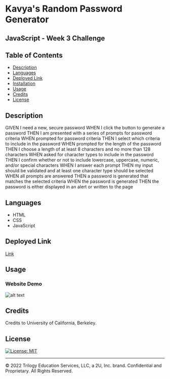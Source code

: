 # Kavya's Random Password Generator

## JavaScript - Week 3 Challenge

## Table of Contents

- [Description](#description)
- [Languages](#languages)
- [Deployed Link](#link)
- [Installation](#installation)
- [Usage](#usage)
- [Credits](#credits)
- [License](#license)

## Description

GIVEN I need a new, secure password
WHEN I click the button to generate a password
THEN I am presented with a series of prompts for password criteria
WHEN prompted for password criteria
THEN I select which criteria to include in the password
WHEN prompted for the length of the password
THEN I choose a length of at least 8 characters and no more than 128 characters
WHEN asked for character types to include in the password
THEN I confirm whether or not to include lowercase, uppercase, numeric, and/or special characters
WHEN I answer each prompt
THEN my input should be validated and at least one character type should be selected
WHEN all prompts are answered
THEN a password is generated that matches the selected criteria
WHEN the password is generated
THEN the password is either displayed in an alert or written to the page

## Languages

- HTML
- CSS
- JavaScript

## Deployed Link

[Link]()

## Usage

### Website Demo

![alt text]()

## Credits

Credits to University of California, Berkeley.

## License

[![License: MIT](https://img.shields.io/badge/License-MIT-yellow.svg)](https://opensource.org/licenses/MIT)

---

© 2022 Trilogy Education Services, LLC, a 2U, Inc. brand. Confidential and Proprietary. All Rights Reserved.
